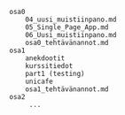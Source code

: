     osa0    
        04_uusi_muistiinpano.md
        05_Single_Page_App.md
        06_Uusi_muistiinpano.md     
        osa0_tehtävänannot.md    
    osa1    
        anekdootit
        kurssitiedot
        part1 (testing)
        unicafe
        osa1_tehtävänannot.md
    osa2
         ...
